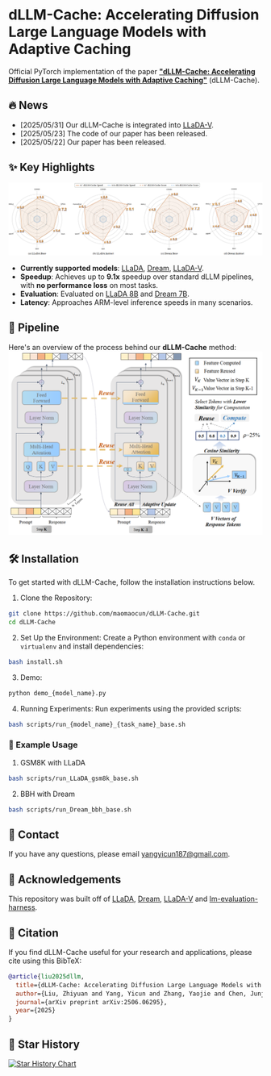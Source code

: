 # dLLM-Cache: Accelerating Diffusion Large Language Models with Adaptive Caching

Official PyTorch implementation of the paper **["dLLM-Cache: Accelerating Diffusion Large Language Models with Adaptive Caching"](https://arxiv.org/abs/2506.06295)** (dLLM-Cache).

## :fire: News
- [2025/05/31] Our dLLM-Cache is integrated into [LLaDA-V](https://github.com/ML-GSAI/LLaDA-V).
- [2025/05/23] The code of our paper has been released.
- [2025/05/22] Our paper has been released.

## ✨️ Key Highlights

![radar_speed](./asset/radar.png)
- **Currently supported models**: [LLaDA](https://github.com/ML-GSAI/LLaDA), [Dream](https://github.com/HKUNLP/Dream), [LLaDA-V](https://github.com/ML-GSAI/LLaDA-V).
- **Speedup**: Achieves up to **9.1x** speedup over standard dLLM pipelines, with **no performance loss** on most tasks.
- **Evaluation**: Evaluated on [LLaDA 8B](https://arxiv.org/abs/2502.09992) and [Dream 7B](https://hkunlp.github.io/blog/2025/dream/).
- **Latency**: Approaches ARM-level inference speeds in many scenarios.

## :rocket: Pipeline

Here's an overview of the process behind our **dLLM-Cache** method:
![pipeline](./asset/pipeline.png)

## 🛠️ Installation

To get started with dLLM-Cache, follow the installation instructions below.

1. Clone the Repository:
```sh
git clone https://github.com/maomaocun/dLLM-Cache.git
cd dLLM-Cache
```

2. Set Up the Environment:
Create a Python environment with `conda` or `virtualenv` and install dependencies:
```bash
bash install.sh
```

3. Demo:

```bash
python demo_{model_name}.py
```

4. Running Experiments:
Run experiments using the provided scripts:

```bash
bash scripts/run_{model_name}_{task_name}_base.sh
```
### :blue_book: Example Usage
1. GSM8K with LLaDA
```bash
bash scripts/run_LLaDA_gsm8k_base.sh
```

2. BBH with Dream
```bash
bash scripts/run_Dream_bbh_base.sh
```


## :postbox: Contact
If you have any questions, please email [yangyicun187@gmail.com](mailto:yangyicun187@gmail.com).


## 🎉 Acknowledgements
This repository was built off of [LLaDA](https://github.com/ML-GSAI/LLaDA), [Dream](https://github.com/HKUNLP/Dream), [LLaDA-V](https://github.com/ML-GSAI/LLaDA-V) and [lm-evaluation-harness](https://github.com/EleutherAI/lm-evaluation-harness).

## :pushpin: Citation
If you find dLLM-Cache useful for your research and applications, please cite using this BibTeX:

```bibtex
@article{liu2025dllm,
  title={dLLM-Cache: Accelerating Diffusion Large Language Models with Adaptive Caching},
  author={Liu, Zhiyuan and Yang, Yicun and Zhang, Yaojie and Chen, Junjie and Zou, Chang and Wei, Qingyuan and Wang, Shaobo and Zhang, Linfeng},
  journal={arXiv preprint arXiv:2506.06295},
  year={2025}
}
```

## :star2: Star History

[![Star History Chart](https://api.star-history.com/svg?repos=maomaocun/dLLM-cache&type=Timeline)](https://www.star-history.com/#maomaocun/dLLM-cache&Timeline)

